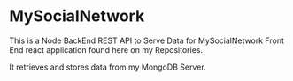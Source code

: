 # MySocialNetwork

This is a Node BackEnd REST API to Serve Data for MySocialNetwork Front End react application found here on my Repositories.

It retrieves and stores data from my MongoDB Server.
